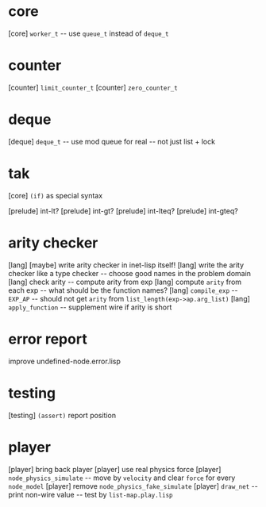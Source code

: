 # core

[core] `worker_t` -- use `queue_t` instead of `deque_t`

# counter

[counter] `limit_counter_t`
[counter] `zero_counter_t`

# deque

[deque] `deque_t` -- use mod queue for real -- not just list + lock

# tak

[core] `(if)` as special syntax

[prelude] int-lt?
[prelude] int-gt?
[prelude] int-lteq?
[prelude] int-gteq?

# arity checker

[lang] [maybe] write arity checker in inet-lisp itself!
[lang] write the arity checker like a type checker -- choose good names in the problem domain
[lang] check arity -- compute arity from exp
[lang] compute `arity` from each exp -- what should be the function names?
[lang] `compile_exp` -- `EXP_AP` -- should not get `arity` from `list_length(exp->ap.arg_list)`
[lang] `apply_function` -- supplement wire if arity is short

# error report

improve undefined-node.error.lisp

# testing

[testing] `(assert)` report position

# player

[player] bring back player
[player] use real physics force
[player] `node_physics_simulate` -- move by `velocity` and clear `force` for every `node_model`
[player] remove `node_physics_fake_simulate`
[player] `draw_net` -- print non-wire value -- test by `list-map.play.lisp`
